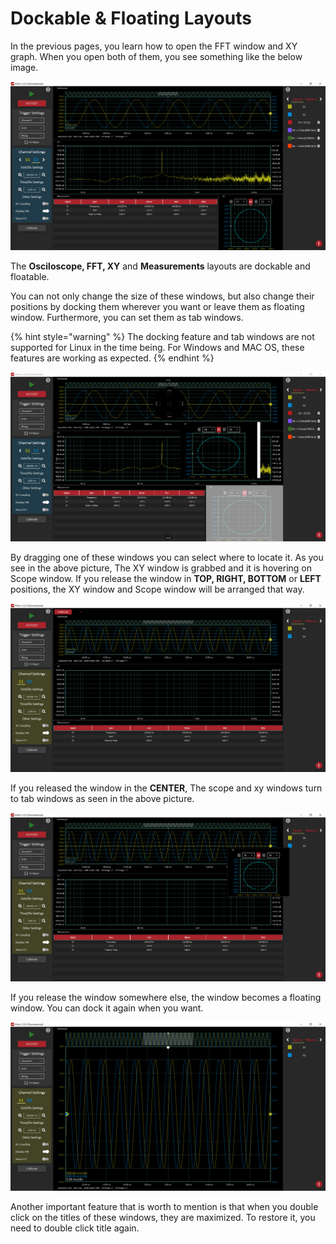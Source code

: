 # Dockable & Floating Layouts

In the previous pages, you learn how to open the FFT window and XY graph. When you open both of them, you see something like the below image.

![](../../../../.gitbook/assets/image%20%2865%29.png)

The **Osciloscope, FFT, XY** and **Measurements** layouts are dockable and floatable. 

You can not only change the size of these windows, but also change their positions by docking them wherever you want or leave them as floating window. Furthermore, you can set them as tab windows.

{% hint style="warning" %}
The docking feature and tab windows are not supported for Linux in the time being. For Windows and MAC OS, these features are working as expected.
{% endhint %}

![](../../../../.gitbook/assets/image%20%2848%29.png)

By dragging one of these windows you can select where to locate it. As you see in the above picture, The XY window is grabbed and it is hovering on Scope window. If you release the window in **TOP, RIGHT, BOTTOM** or **LEFT** positions, the XY window and Scope window will be arranged that way. 

![](../../../../.gitbook/assets/image%20%28134%29.png)

If you released the window in the **CENTER**, The scope and xy windows turn to tab windows as seen in the above picture.

![](../../../../.gitbook/assets/image%20%2844%29.png)

If you release the window somewhere else, the window becomes a floating window. You can dock it again when you want. 

![](../../../../.gitbook/assets/image%20%2849%29.png)

Another important feature that is worth to mention is that when you double click on the titles of these windows, they are maximized. To restore it, you need to double click title again.





